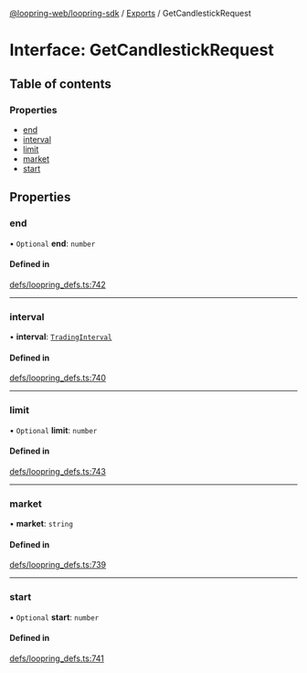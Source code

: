 [@loopring-web/loopring-sdk](../README.md) / [Exports](../modules.md) / GetCandlestickRequest

# Interface: GetCandlestickRequest

## Table of contents

### Properties

- [end](GetCandlestickRequest.md#end)
- [interval](GetCandlestickRequest.md#interval)
- [limit](GetCandlestickRequest.md#limit)
- [market](GetCandlestickRequest.md#market)
- [start](GetCandlestickRequest.md#start)

## Properties

### end

• `Optional` **end**: `number`

#### Defined in

[defs/loopring_defs.ts:742](https://github.com/Loopring/loopring_sdk/blob/6d0be7c/src/defs/loopring_defs.ts#L742)

___

### interval

• **interval**: [`TradingInterval`](../enums/TradingInterval.md)

#### Defined in

[defs/loopring_defs.ts:740](https://github.com/Loopring/loopring_sdk/blob/6d0be7c/src/defs/loopring_defs.ts#L740)

___

### limit

• `Optional` **limit**: `number`

#### Defined in

[defs/loopring_defs.ts:743](https://github.com/Loopring/loopring_sdk/blob/6d0be7c/src/defs/loopring_defs.ts#L743)

___

### market

• **market**: `string`

#### Defined in

[defs/loopring_defs.ts:739](https://github.com/Loopring/loopring_sdk/blob/6d0be7c/src/defs/loopring_defs.ts#L739)

___

### start

• `Optional` **start**: `number`

#### Defined in

[defs/loopring_defs.ts:741](https://github.com/Loopring/loopring_sdk/blob/6d0be7c/src/defs/loopring_defs.ts#L741)
